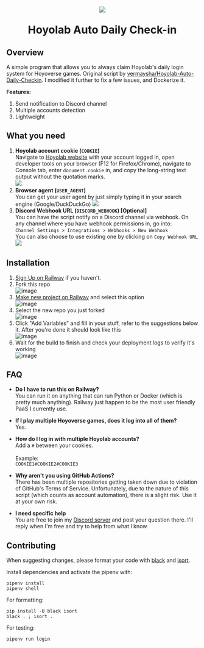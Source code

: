 <h1 align="center">
  <img src="https://imgur.com/L54eATql.png">
  <p><b>Hoyolab Auto Daily Check-in</b></p>
</h1>

## Overview
A simple program that allows you to always claim Hoyolab's daily login system for Hoyoverse games. Original script by [vermaysha/Hoyolab-Auto-Daily-Checkin](https://github.com/vermaysha/Hoyolab-Auto-Daily-Checkin). I modified it further to fix a few issues, and Dockerize it.

**Features:**
1. Send notification to Discord channel
2. Multiple accounts detection
3. Lightweight

## What you need
1. **Hoyolab account cookie (`COOKIE`)**  
Navigate to [Hoyolab website](https://www.hoyolab.com/) with your account logged in, open developer tools on your browser (F12 for Firefox/Chrome), navigate to Console tab, enter `document.cookie` in, and copy the long-string text output without the quotation marks.  
![](https://raw.githubusercontent.com/raidensakura/hoyolab-auto-login/f0e36c3d39f6e9363b3c772e63ded57c5fbae8c8/images/3.png)
2. **Browser agent (`USER_AGENT`)**  
You can get your user agent by just simply typing it in your search engine (Google/DuckDuckGo)
![](https://raw.githubusercontent.com/raidensakura/hoyolab-auto-login/f0e36c3d39f6e9363b3c772e63ded57c5fbae8c8/images/4.png)
3. **Discord Webhook URL (`DISCORD_WEBHOOK`) [Optional]**  
You can have the script notify on a Discord channel via webhook. On any channel where you have webhook permissions in, go into:  
`Channel Settings > Integrations > Webhooks > New Webhook`  
You can also choose to use existing one by clicking on `Copy Webhook URL`  
![](https://raw.githubusercontent.com/raidensakura/hoyolab-auto-login/f0e36c3d39f6e9363b3c772e63ded57c5fbae8c8/images/5.png)


## Installation
1. [Sign Up on Railway](https://railway.app?referralCode=mh9o_1) if you haven't.
2. Fork this repo  
![image](https://user-images.githubusercontent.com/38610216/216755745-4c347b2c-1e1b-4672-8212-17bd79a24d16.png)
3. [Make new project on Railway](https://railway.app/new) and select this option  
![image](https://user-images.githubusercontent.com/38610216/216755833-d97d44ed-0ec5-47cd-9d7d-2130c807de20.png)
4. Select the new repo you just forked  
![image](https://user-images.githubusercontent.com/38610216/216755849-01d034f3-e107-43ab-b4e6-7ded9c9a9123.png)
5. Click "Add Variables" and fill in your stuff, refer to the suggestions below it. After you're done it should look like this  
![image](https://user-images.githubusercontent.com/38610216/216755944-36af97ea-3bb6-44dc-9d2f-4939a4edbb54.png)
6. Wait for the build to finish and check your deployment logs to verify it's working  
![image](https://user-images.githubusercontent.com/38610216/216756065-98e0543a-b4d1-48fa-9431-e36e20a66214.png)

## FAQ
- **Do I have to run this on Railway?**  
You can run it on anything that can run Python or Docker (which is pretty much anything). Railway just happen to be the most user friendly PaaS I currently use.

- **If I play multiple Hoyoverse games, does it log into all of them?**  
Yes.

- **How do I log in with multiple Hoyolab accounts?**  
Add a `#` between your cookies.<br><br>
Example:  
```COOKIE1#COOKIE2#COOKIE3```

- **Why aren't you using GitHub Actions?**  
There has been multiple repositories getting taken down due to violation of GitHub's Terms of Service. Unfortunately, due to the nature of this script (which counts as account automation), there is a slight risk. Use it at your own risk.

- **I need specific help**  
You are free to join my [Discord server](https://dsc.gg/transience) and post your question there. I'll reply when I'm free and try to help from what I know.

## Contributing
When suggesting changes, please format your code with [black](https://pypi.org/project/black/) and [isort](https://pypi.org/project/isort/).

Install dependencies and activate the pipenv with:
```
pipenv install
pipenv shell
```
For formatting:
```
pip install -U black isort
black . ; isort .
```
For testing:
```
pipenv run login
```
